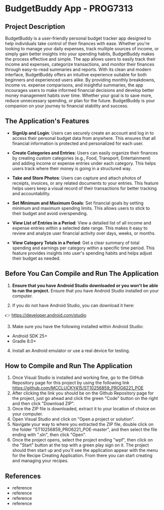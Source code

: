 # BudgetBuddy App - PROG7313

## Project Description
BudgetBuddy is a user-friendly personal budget tracker app designed to help individuals take control of their finances with ease. Whether you're looking to manage your daily expenses, track multiple sources of income, or simply gain better insights into your spending habits, BudgetBuddy makes the process effective and simple. The app allows users to easily track their income and expenses, categorize transactions, and monitor their finances through easy-to-read summaries and reports. With its clean and modern interface, BudgetBuddy offers an intuitive experience suitable for both beginners and experienced users alike. By providing monthly breakdowns, income vs. expense comparisons, and insightful summaries, the app incourages users to make informed financial decisions and develop better money management habits over time. Whether your goal is to save more, reduce unnecessary spending, or plan for the future. BudgetBuddy is your companion on your journey to financial stability and success.

## The Application's Features

- **SignUp and Login**: Users can securely create an account and log in to access their personal budget data from anywhere. This ensures that all financial information is protected and personalized for each user.
  
- **Create Categories and Entries**: Users can easily organize their finances by creating custom categories (e.g., Food, Transport, Entertainment) and adding income or expense entries under each category. This helps users track where their money is going in a structured way.
  
- **Take and Store Photos**: Users can capture and attach photos of receipts, invoices, or any related documents to your entries. This feature helps users keep a visual record of their transactions for better tracking and accountability.
  
- **Set Minimum and Maximum Goals**: Set financial goals by setting minimum and maximum spending limits. This allows users to stick to their budget and avoid overspending.
  
- **View List of Entries in a Period**: View a detailed list of all income and expense entries within a selected date range. This makes it easy to review and analyze user financial activity over days, weeks, or months.
  
- **View Category Totals in a Period**: Get a clear summary of total spending and earnings per category within a specific time period. This feature provides insights into user's spending habits and helps adjust their budget as needed.

## Before You Can Compile and Run The Application

1. **Ensure that you have Android Studio downloaded or you won't be able to run the project.**
Ensure that you have Android Studio installed on your computer.

2. If you do not have Android Studio, you can download it here:
   
👉 https://developer.android.com/studio

3. Make sure you have the following installed within Android Studio:
- Android SDK 25+
- Gradle 8.0+

4. Install an Android emulator or use a real device for testing.

## How to Compile and Run The Application

1. Once Visual Studio is installed and working fine, go to the GitHub Repository page for this project by using the following link https://github.com/MCCLUCKY415/ST10256859_PROG6221_POE
2. After clicking the link you should be on the Github Repository page for the project, just go ahead and click the green "Code" button on the right and then click "Download ZIP".
3. Once the ZIP file is downloaded, extract it to your location of choice on your computer.
4. Open Visual Studio and click on "Open a project or solution".
5. Navigate your way to where you extracted the ZIP file, double click on the folder "ST10256859_PRO6221_POE-master", and then select the file ending with ".sln", then click "Open".
6. Once the project opens, select the project ending "wpf", then click on the "Start" button at the top with a green play sign on it. The project should then start up and you'll see the application appear with the menu for the Recipe Creating Application. From there you can start creating and managing your recipes.

## References

- reference
- reference
- reference
- reference
